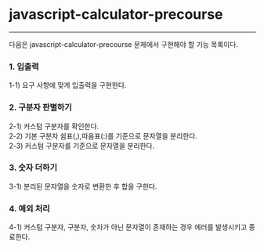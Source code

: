 # javascript-calculator-precourse

---

다음은 javascript-calculator-precourse 문제에서 구현해야 할 기능 목록이다.  

### 1. 입출력

1-1) 요구 사항에 맞게 입출력을 구현한다.  

### 2. 구분자 판별하기

2-1) 커스텀 구분자를 확인한다.  
2-2) 기본 구분자 쉼표(,),따옴표(:)를 기준으로 문자열을 분리한다.  
2-3) 커스텀 구분자를 기준으로 문자열을 분리한다.  

### 3. 숫자 더하기

3-1) 분리된 문자열을 숫자로 변환한 후 합을 구한다.  

### 4. 예외 처리

4-1) 커스텀 구분자, 구분자, 숫자가 아닌 문자열이 존재하는 경우 에러를 발생시키고 종료한다.  
